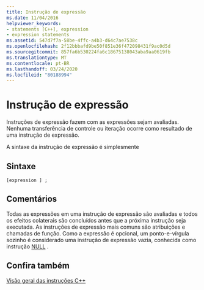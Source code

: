 ```yaml
---
title: Instrução de expressão
ms.date: 11/04/2016
helpviewer_keywords:
- statements [C++], expression
- expression statements
ms.assetid: 547d7f7a-58be-4ffc-a4b3-d64c7ae7538c
ms.openlocfilehash: 2f12bbbafd9be50f851e36f472098431f9ac0d5d
ms.sourcegitcommit: 857fa6b530224fa6c18675138043aba9aa0619fb
ms.translationtype: MT
ms.contentlocale: pt-BR
ms.lasthandoff: 03/24/2020
ms.locfileid: "80188994"
---
```

# <a name="expression-statement"></a>Instrução de expressão

Instruções de expressão fazem com as expressões sejam avaliadas. Nenhuma transferência de controle ou iteração ocorre como resultado de uma instrução de expressão.

A sintaxe da instrução de expressão é simplesmente

## <a name="syntax"></a>Sintaxe

```
[expression ] ;
```

## <a name="remarks"></a>Comentários

Todas as expressões em uma instrução de expressão são avaliadas e todos os efeitos colaterais são concluídos antes que a próxima instrução seja executada. As instruções de expressão mais comuns são atribuições e chamadas de função.  Como a expressão é opcional, um ponto-e-vírgula sozinho é considerado uma instrução de expressão vazia, conhecida como instrução [NULL](../cpp/null-statement.md) .

## <a name="see-also"></a>Confira também

[Visão geral das instruções C++](../cpp/overview-of-cpp-statements.md)

